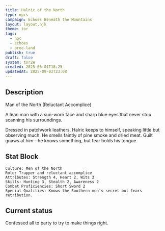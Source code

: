 ```yaml
---
title: Halric of the North
type: npcs
campaign: Echoes Beneath the Mountains
layout: layout.njk
theme: tor
tags:
  - npc
  - echoes
  - bree-land
publish: true
draft: false
system: tor2e
created: 2025-05-01T18:25
updatedAt: 2025-09-03T23:08
---
```


## Description
Man of the North (Reluctant Accomplice)
<p class="dropcap">A lean man with a sun-worn face and sharp blue eyes that never stop scanning his surroundings.<p/> Dressed in patchwork leathers, Halric keeps to himself, speaking little but observing much. He smells faintly of pine smoke and dried meat. Guilt gnaws at him—he knows something, but fear holds his tongue.

## Stat Block

```
Culture: Men of the North
Role: Trapper and reluctant accomplice
Attributes: Strength 4, Heart 2, Wits 3
Skills: Hunting 3, Stealth 2, Awareness 2
Combat Proficiencies: Short Sword 2
Special Qualities: Knows the Southern men’s secret but fears retribution.
```

## Current status
Confessed all to party to try to make things right.
